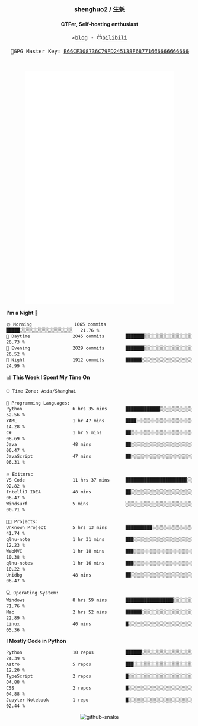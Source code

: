 <h3 align="center"> shenghuo2 / 生蚝 </h3>
<h4 align="center" >CTFer, Self-hosting enthusiast</h3>


<p align="center">
  <samp>
    ✍️<a href="https://blog.shenghuo2.top/">blog</a> -
    📺<a href="https://space.bilibili.com/85894935">bilibili</a>
  </samp>
</p>
<p align="center">
  <samp>
     🔐GPG Master Key: <a align="center" href="https://github.com/shenghuo2.gpg">B66CF308736C79FD245138F68771666666666666</a>
  </samp>
</p>
<br>
<p align="center">
  <a href="https://github.com/shenghuo2">
    <img width="400" align="top" src="https://github.com/shenghuo2/shenghuo2/blob/main/metrics.left.svg" />
  </a>
  <a href="https://github.com/shenghuo2">
    <img width="400" align="top" src="https://github.com/shenghuo2/shenghuo2/blob/main/metrics.right.svg" />
  </a>
</p>


<!--START_SECTION:waka-->
**I'm a Night 🦉** 

```text
🌞 Morning                1665 commits        █████░░░░░░░░░░░░░░░░░░░░   21.76 % 
🌆 Daytime                2045 commits        ███████░░░░░░░░░░░░░░░░░░   26.73 % 
🌃 Evening                2029 commits        ███████░░░░░░░░░░░░░░░░░░   26.52 % 
🌙 Night                  1912 commits        ██████░░░░░░░░░░░░░░░░░░░   24.99 % 
```


📊 **This Week I Spent My Time On** 

```text
🕑︎ Time Zone: Asia/Shanghai

💬 Programming Languages: 
Python                   6 hrs 35 mins       █████████████░░░░░░░░░░░░   52.56 % 
YAML                     1 hr 47 mins        ████░░░░░░░░░░░░░░░░░░░░░   14.28 % 
C#                       1 hr 5 mins         ██░░░░░░░░░░░░░░░░░░░░░░░   08.69 % 
Java                     48 mins             ██░░░░░░░░░░░░░░░░░░░░░░░   06.47 % 
JavaScript               47 mins             ██░░░░░░░░░░░░░░░░░░░░░░░   06.31 % 

🔥 Editors: 
VS Code                  11 hrs 37 mins      ███████████████████████░░   92.82 % 
IntelliJ IDEA            48 mins             ██░░░░░░░░░░░░░░░░░░░░░░░   06.47 % 
Windsurf                 5 mins              ░░░░░░░░░░░░░░░░░░░░░░░░░   00.71 % 

🐱‍💻 Projects: 
Unknown Project          5 hrs 13 mins       ██████████░░░░░░░░░░░░░░░   41.74 % 
qlnu-note                1 hr 31 mins        ███░░░░░░░░░░░░░░░░░░░░░░   12.23 % 
WebMVC                   1 hr 18 mins        ███░░░░░░░░░░░░░░░░░░░░░░   10.38 % 
qlnu-notes               1 hr 16 mins        ███░░░░░░░░░░░░░░░░░░░░░░   10.22 % 
Unidbg                   48 mins             ██░░░░░░░░░░░░░░░░░░░░░░░   06.47 % 

💻 Operating System: 
Windows                  8 hrs 59 mins       ██████████████████░░░░░░░   71.76 % 
Mac                      2 hrs 52 mins       ██████░░░░░░░░░░░░░░░░░░░   22.89 % 
Linux                    40 mins             █░░░░░░░░░░░░░░░░░░░░░░░░   05.36 % 
```

**I Mostly Code in Python** 

```text
Python                   10 repos            ██████░░░░░░░░░░░░░░░░░░░   24.39 % 
Astro                    5 repos             ███░░░░░░░░░░░░░░░░░░░░░░   12.20 % 
TypeScript               2 repos             █░░░░░░░░░░░░░░░░░░░░░░░░   04.88 % 
CSS                      2 repos             █░░░░░░░░░░░░░░░░░░░░░░░░   04.88 % 
Jupyter Notebook         1 repo              █░░░░░░░░░░░░░░░░░░░░░░░░   02.44 % 
```




<!--END_SECTION:waka-->


<div align="center">
  <picture>
    <source media="(prefers-color-scheme: dark)" srcset="https://gist.githubusercontent.com/shenghuo2/bfce20b14ab0484cef03bae6e60e0b3a/raw/github-snake-dark.svg" />
    <source media="(prefers-color-scheme: light)" srcset="https://gist.githubusercontent.com/shenghuo2/bfce20b14ab0484cef03bae6e60e0b3a/raw/github-snake.svg" />
    <img alt="github-snake" src="https://gist.githubusercontent.com/shenghuo2/bfce20b14ab0484cef03bae6e60e0b3a/raw/github-snake.svg" />
  </picture>
</div>

<!--
**shenghuo2/shenghuo2** is a ✨ _special_ ✨ repository because its `README.md` (this file) appears on your GitHub profile.

Here are some ideas to get you started:

- 🔭 I’m currently working on ...
- 🌱 I’m currently learning ...
- 👯 I’m looking to collaborate on ...
- 🤔 I’m looking for help with ...
- 💬 Ask me about ...
- 📫 How to reach me: ...
- 😄 Pronouns: ...
- ⚡ Fun fact: ...
-->
